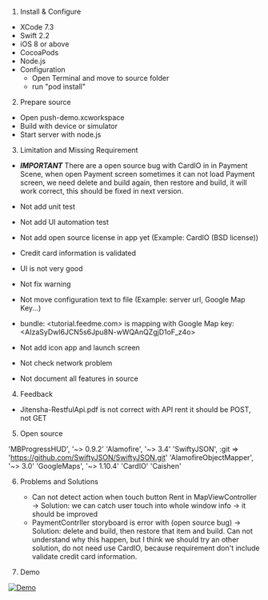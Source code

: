 1. Install & Configure

- XCode 7.3
- Swift 2.2
- iOS 8 or above
- CocoaPods
- Node.js
- Configuration
	+ Open Terminal and move to source folder
	+ run "pod install"
2. Prepare source

- Open push-demo.xcworkspace
- Build with device or simulator
- Start server with node.js

3. Limitation and Missing Requirement

- ***IMPORTANT*** There are a open source bug with CardIO in <Card Number Text Field> in Payment Scene, when open Payment screen sometimes it can not load Payment screen, we need delete <Card Number Text Field> and build again, then restore <Card Number Text Field> and build, it will work correct, this should be fixed in next version.

- Not add unit test
- Not add UI automation test
- Not add open source license in app yet (Example: CardIO (BSD license))
- Credit card information is validated
- UI is not very good 
- Not fix warning
- Not move configuration text to file (Example: server url, Google Map Key...)
- bundle: <tutorial.feedme.com> is mapping with Google Map key: <AIzaSyDwl6JCN5s6Jpu8N-wWQAnQZgjD1oF_z4o>
- Not add icon app and launch screen
- Not check network problem
- Not document all features in source

4. Feedback

- Jitensha-RestfulApi.pdf is not correct with API rent
it should be POST, not GET

5. Open source

'MBProgressHUD', '~> 0.9.2'
'Alamofire', '~> 3.4'
'SwiftyJSON', :git => 'https://github.com/SwiftyJSON/SwiftyJSON.git'
'AlamofireObjectMapper', '~> 3.0'
'GoogleMaps', '~> 1.10.4'
'CardIO'
'Caishen'

6. Problems and Solutions
	- Can not detect action when touch button Rent in MapViewController
		-> Solution: we can catch user touch into whole window info -> it should be improved
	- PaymentContrller storyboard is error with <Card Number Text Field>(open source bug)
		-> Solution: delete <Card Number Text Field> and build, then restore that item and build.
		Can not understand why this happen, but I think we should try an other solution, do not need use CardIO, because requirement don't include validate credit card information.

7. Demo

[![Demo](https://j.gifs.com/wpll5m.gif)](https://www.youtube.com/watch?v=89MeaELIlG8)
